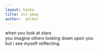 ```yaml
---
layout: haiku
title: its okay
author:  zelkor
---
```


when you look at stars<br>
you imagine others looking down upon you<br>
but i see myself relflecting.<br>